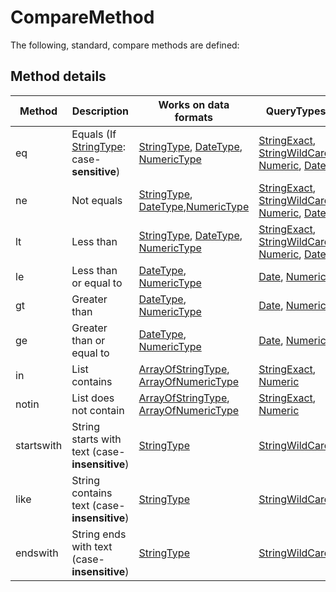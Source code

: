 ﻿# CompareMethod

The following, standard, compare methods are defined:


## Method details
| Method     | Description                                                                                   | Works on data formats                                                                                                                                                                      | QueryTypes                                                                                                                                                                                                     |
|------------|-----------------------------------------------------------------------------------------------|--------------------------------------------------------------------------------------------------------------------------------------------------------------------------------------------|----------------------------------------------------------------------------------------------------------------------------------------------------------------------------------------------------------------|
| eq         | Equals (If [StringType](/specifications/formats/data-type.md#data-types): case-**sensitive**) | [StringType](/specifications/formats/data-type.md#data-types), [DateType](/specifications/formats/data-type.md#data-types), [NumericType](/specifications/formats/data-type.md#data-types) | [StringExact](/specifications/formats/query-type.md), [StringWildCard](/specifications/formats/query-type.md), [Numeric](/specifications/formats/query-type.md), [Date](/specifications/formats/query-type.md) |
| ne         | Not equals                                                                                    | [StringType](/specifications/formats/data-type.md#data-types), [DateType](/specifications/formats/data-type.md#data-types),[NumericType](/specifications/formats/data-type.md#data-types)  | [StringExact](/specifications/formats/query-type.md), [StringWildCard](/specifications/formats/query-type.md), [Numeric](/specifications/formats/query-type.md), [Date](/specifications/formats/query-type.md) |
| lt         | Less than                                                                                     | [StringType](/specifications/formats/data-type.md#data-types), [DateType](/specifications/formats/data-type.md#data-types), [NumericType](/specifications/formats/data-type.md#data-types) | [StringExact](/specifications/formats/query-type.md), [StringWildCard](/specifications/formats/query-type.md), [Numeric](/specifications/formats/query-type.md), [Date](/specifications/formats/query-type.md) |
| le         | Less than or equal to                                                                         | [DateType](/specifications/formats/data-type.md#data-types), [NumericType](/specifications/formats/data-type.md#data-types)                                                                | [Date](/specifications/formats/query-type.md), [Numeric](/specifications/formats/query-type.md)                                                                                                                |
| gt         | Greater than                                                                                  | [DateType](/specifications/formats/data-type.md#data-types), [NumericType](/specifications/formats/data-type.md#data-types)                                                                | [Date](/specifications/formats/query-type.md), [Numeric](/specifications/formats/query-type.md)                                                                                                                |
| ge         | Greater than or equal to                                                                      | [DateType](/specifications/formats/data-type.md#data-types), [NumericType](/specifications/formats/data-type.md#data-types)                                                                | [Date](/specifications/formats/query-type.md), [Numeric](/specifications/formats/query-type.md)                                                                                                                |
| in         | List contains                                                                                 | [ArrayOfStringType](/specifications/formats/data-type.md#data-types), [ArrayOfNumericType](/specifications/formats/data-type.md#data-types)                                                | [StringExact](/specifications/formats/query-type.md), [Numeric](/specifications/formats/query-type.md)                                                                                                         |
| notin      | List does not contain                                                                         | [ArrayOfStringType](/specifications/formats/data-type.md#data-types), [ArrayOfNumericType](/specifications/formats/data-type.md#data-types)                                                | [StringExact](/specifications/formats/query-type.md), [Numeric](/specifications/formats/query-type.md)                                                                                                         |
| startswith | String starts with text (case-**insensitive**)                                                | [StringType](/specifications/formats/data-type.md#data-types)                                                                                                                              | [StringWildCard](/specifications/formats/query-type.md)                                                                                                                                                        |
| like       | String contains text (case-**insensitive**)                                                   | [StringType](/specifications/formats/data-type.md#data-types)                                                                                                                              | [StringWildCard](/specifications/formats/query-type.md)                                                                                                                                                        |
| endswith   | String ends with text (case-**insensitive**)                                                  | [StringType](/specifications/formats/data-type.md#data-types)                                                                                                                              | [StringWildCard](/specifications/formats/query-type.md)                                                                                                                                                        |
